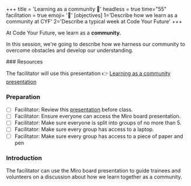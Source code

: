 +++
title = 'Learning as a community 🏫'
headless = true
time="55"
facilitation = true
emoji= '🧩'
[objectives]
    1='Describe how we learn as a community at CYF'
    2='Describe a typical week at Code Your Future'
+++

At Code Your Future, we learn as a **community.**

In this session, we're going to describe how we harness our community to overcome obstacles and develop our understanding.

### Resources

The facilitator will use this presentation 👉 [Learning as a community presentation](https://miro.com/app/board/uXjVPy92Cu8=/)

### Preparation

- [ ] Facilitator: Review this [presentation](https://miro.com/app/board/uXjVPy92Cu8=/) before class.
- [ ] Facilitator: Ensure everyone can access the Miro board presentation.
- [ ] Facilitator: Make sure everyone is split into groups of no more than 5.
- [ ] Facilitator: Make sure every group has access to a laptop.
- [ ] Facilitator: Make sure every group has access to a piece of paper and pen

### Introduction

The facilitator can use the Miro board presentation to guide trainees and volunteers on a discussion about how we learn together as a community.

